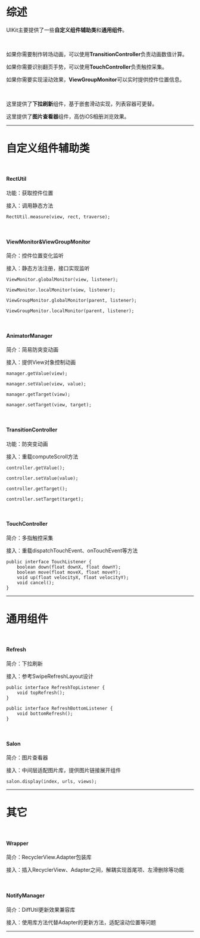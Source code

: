 # 综述

UIKit主要提供了一些**自定义组件辅助类**和**通用组件**。

</br>

如果你需要制作转场动画，可以使用**TransitionController**负责动画数值计算。

如果你需要识别翻页手势，可以使用**TouchController**负责触控采集。

如果你需要实现滚动效果，**ViewGroupMonitor**可以实时提供控件位置信息。

</br>

这里提供了**下拉刷新**组件，基于嵌套滑动实现，列表容器可更替。

这里提供了**图片查看器**组件，高仿iOS相册浏览效果。

***

# 自定义组件辅助类

</br>

#### RectUtil

功能：获取控件位置

接入：调用静态方法

`RectUtil.measure(view, rect, traverse);`

</br>

#### ViewMonitor&ViewGroupMonitor

简介：控件位置变化监听

接入：静态方法注册，接口实现监听

`ViewMonitor.globalMonitor(view, listener);`

`ViewMonitor.localMonitor(view, listener);`

`ViewGroupMonitor.globalMonitor(parent, listener);`

`ViewGroupMonitor.localMonitor(parent, listener);`

</br>

#### AnimatorManager

简介：简易防突变动画

接入：提供View对象控制动画

`manager.getValue(view);`

`manager.setValue(view, value);`

`manager.getTarget(view);`

`manager.setTarget(view, target);`

</br>

#### TransitionController

功能：防突变动画

接入：重载computeScroll方法

`controller.getValue();`

`controller.setValue(value);`

`controller.getTarget();`

`controller.setTarget(target);`

</br>

#### TouchController

简介：多指触控采集

接入：重载dispatchTouchEvent、onTouchEvent等方法

    public interface TouchListener {
        boolean down(float downX, float downY);
        boolean move(float moveX, float moveY);
        void up(float velocityX, float velocityY);
        void cancel();
    }

***

# 通用组件

</br>

#### Refresh

简介：下拉刷新

接入：参考SwipeRefreshLayout设计

    public interface RefreshTopListener {
        void topRefresh();
    }

    public interface RefreshBottomListener {
        void bottomRefresh();
    }

</br>

#### Salon

简介：图片查看器

接入：中间层适配图片库，提供图片链接展开组件

`salon.display(index, urls, views);`

***

# 其它

</br>

#### Wrapper

简介：RecyclerView.Adapter包装库

接入：插入RecyclerView、Adapter之间，解耦实现首尾项、左滑删除等功能

</br>

#### NotifyManager

简介：DiffUtil更新效果兼容库

接入：使用库方法代替Adapter的更新方法，适配滚动位置等问题

***
